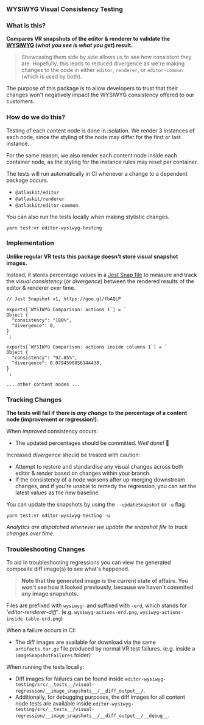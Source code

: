 ### WYSIWYG Visual Consistency Testing

### What is this?

**Compares VR snapshots of the editor & renderer to validate the [WYSIWYG](https://en.wikipedia.org/wiki/WYSIWYG) (_what you see is what you get_) result.**

> Showcasing them side by side allows us to see how consistent they are.
> Hopefully, this leads to reduced divergence as we're making changes to the code in either `editor`, `renderer`, or `editor-common` (which is used by both).

The purpose of this package is to allow developers to trust that their changes won't negatively impact the WYSIWYG consistency offered to our customers.



### How do we do this?

Testing of each content node is done in isolation. We render 3 instances of each node, since the styling of the node may differ for the first or last instance.

For the same reason, we also render each content node inside each container node, as the styling for the instance rules may reset per container.

The tests will run automatically in CI whenever a change to a dependent package occurs.

* `@atlaskit/editor`
* `@atlaskit/renderer`
* `@atlaskit/editor-common`.

You can also run the tests locally when making stylistic changes. 

```
yarn test:vr editor-wysiwyg-testing
```

### Implementation

**Unlike regular VR tests this package doesn't store visual snapshot images.**

Instead, it stores percentage values in a [Jest Snap file](https://jestjs.io/docs/en/snapshot-testing#whats-the-difference-between-snapshot-testing-and-visual-regression-testing) to measure and track the _visual consistency_ (or _divergence_) between the rendered results of the editor & renderer over time.

```
// Jest Snapshot v1, https://goo.gl/fbAQLP

exports[`WYSIWYG Comparison: actions 1`] = `
Object {
  "consistency": "100%",
  "divergence": 0,
}
`;

exports[`WYSIWYG Comparison: actions inside columns 1`] = `
Object {
  "consistency": "92.05%",
  "divergence": 0.0794590856144438,
}
`;

... other content nodes ...
```

### Tracking Changes

**The tests will fail if there is _any change_ to the percentage of a content node (improvement or regression!).**

When _improved_ consistency occurs:

* The updated percentages should be committed. _Well done!_ 🥳

Increased _divergence_ should be treated with caution:

* Attempt to restore and standardise any visual changes across both editor & render based on changes within your branch.
* If the consistency of a node worsens after up-merging downstream changes, and if you're unable to remedy the regression, you can set the latest values as the new baseline.

You can update the snapshots by using the `--updateSnapshot` or `-u` flag.

```
yarn test:vr editor-wysiwyg-testing -u
```

_Analytics are dispatched whenever we update the snapshot file to track changes over time._


### Troubleshooting Changes

To aid in troubleshooting regressions you can view the generated composite diff image(s) to see what's happened.

> **Note that the generated image is the current state of affairs. You won't see how it looked previously, because we haven't commited any image snapshots.**

Files are prefixed with `wysiwyg-` and suffixed with `-erd`, which stands for _'editor-renderer-diff'_.
(e.g. `wysiwyg-actions-erd.png`, `wysiwyg-actions-inside-table-erd.png`)

When a failure occurs in CI:

* The diff images are available for download via the same `artifacts.tar.gz` file produced by normal VR test failures.
(e.g. inside a `imageSnapshotFailures` folder)

When running the tests locally:

* Diff images for failures can be found inside `editor-wysiwyg-testing/src/__tests__/visual-regression/__image_snapshots__/__diff_output__/`.
* Additionally, for debugging purposes, the diff images for all content node tests are available inside `editor-wysiwyg-testing/src/__tests__/visual-regression/__image_snapshots__/__diff_output__/__debug__`.
